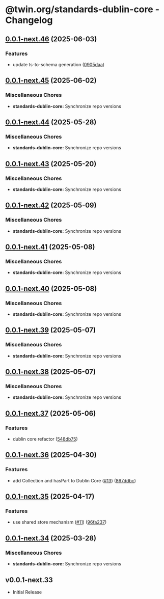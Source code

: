 # @twin.org/standards-dublin-core - Changelog

## [0.0.1-next.46](https://github.com/twinfoundation/standards/compare/standards-dublin-core-v0.0.1-next.45...standards-dublin-core-v0.0.1-next.46) (2025-06-03)


### Features

* update ts-to-schema generation ([0905daa](https://github.com/twinfoundation/standards/commit/0905daa4a344ed35fc37b7f12fcf9ce9d34e4bd6))

## [0.0.1-next.45](https://github.com/twinfoundation/standards/compare/standards-dublin-core-v0.0.1-next.44...standards-dublin-core-v0.0.1-next.45) (2025-06-02)


### Miscellaneous Chores

* **standards-dublin-core:** Synchronize repo versions

## [0.0.1-next.44](https://github.com/twinfoundation/standards/compare/standards-dublin-core-v0.0.1-next.43...standards-dublin-core-v0.0.1-next.44) (2025-05-28)


### Miscellaneous Chores

* **standards-dublin-core:** Synchronize repo versions

## [0.0.1-next.43](https://github.com/twinfoundation/standards/compare/standards-dublin-core-v0.0.1-next.42...standards-dublin-core-v0.0.1-next.43) (2025-05-20)


### Miscellaneous Chores

* **standards-dublin-core:** Synchronize repo versions

## [0.0.1-next.42](https://github.com/twinfoundation/standards/compare/standards-dublin-core-v0.0.1-next.41...standards-dublin-core-v0.0.1-next.42) (2025-05-09)


### Miscellaneous Chores

* **standards-dublin-core:** Synchronize repo versions

## [0.0.1-next.41](https://github.com/twinfoundation/standards/compare/standards-dublin-core-v0.0.1-next.40...standards-dublin-core-v0.0.1-next.41) (2025-05-08)


### Miscellaneous Chores

* **standards-dublin-core:** Synchronize repo versions

## [0.0.1-next.40](https://github.com/twinfoundation/standards/compare/standards-dublin-core-v0.0.1-next.39...standards-dublin-core-v0.0.1-next.40) (2025-05-08)


### Miscellaneous Chores

* **standards-dublin-core:** Synchronize repo versions

## [0.0.1-next.39](https://github.com/twinfoundation/standards/compare/standards-dublin-core-v0.0.1-next.38...standards-dublin-core-v0.0.1-next.39) (2025-05-07)


### Miscellaneous Chores

* **standards-dublin-core:** Synchronize repo versions

## [0.0.1-next.38](https://github.com/twinfoundation/standards/compare/standards-dublin-core-v0.0.1-next.37...standards-dublin-core-v0.0.1-next.38) (2025-05-07)


### Miscellaneous Chores

* **standards-dublin-core:** Synchronize repo versions

## [0.0.1-next.37](https://github.com/twinfoundation/standards/compare/standards-dublin-core-v0.0.1-next.36...standards-dublin-core-v0.0.1-next.37) (2025-05-06)


### Features

* dublin core refactor ([548db75](https://github.com/twinfoundation/standards/commit/548db75600d44a0ab8f7bff2f07261552dc2b0b1))

## [0.0.1-next.36](https://github.com/twinfoundation/standards/compare/standards-dublin-core-v0.0.1-next.35...standards-dublin-core-v0.0.1-next.36) (2025-04-30)


### Features

* add Collection and hasPart to Dublin Core ([#13](https://github.com/twinfoundation/standards/issues/13)) ([867ddbc](https://github.com/twinfoundation/standards/commit/867ddbcad0c4afec3c112b113eb97ab431cf84b1))

## [0.0.1-next.35](https://github.com/twinfoundation/standards/compare/standards-dublin-core-v0.0.1-next.34...standards-dublin-core-v0.0.1-next.35) (2025-04-17)


### Features

* use shared store mechanism ([#11](https://github.com/twinfoundation/standards/issues/11)) ([96fa237](https://github.com/twinfoundation/standards/commit/96fa23735f69c1fc7e3d0019b527634fa0a042d9))

## [0.0.1-next.34](https://github.com/twinfoundation/standards/compare/standards-dublin-core-v0.0.1-next.33...standards-dublin-core-v0.0.1-next.34) (2025-03-28)


### Miscellaneous Chores

* **standards-dublin-core:** Synchronize repo versions

## v0.0.1-next.33

- Initial Release
